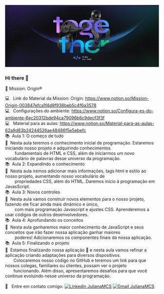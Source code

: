 <img width="auto" src="https://github.com/Julianamcs/OriginSix/blob/master/Img/bg.jpg">

### Hi there 👋

:rocket: Mission: Origin®

 :computer:  &nbsp; Link do Material da Mission: Origin: https://www.notion.so/Mission-Origin-003847efca1f4d8f938beb5c4f6a3578
 <br/> :computer: &nbsp; Configurações do ambiente: https://www.notion.so/Configura-es-do-ambiente-6ec20312bde94ca79096b6c9decf3f3f
 <br/> :computer: &nbsp; Material para as aulas: https://www.notion.so/Material-para-as-aulas-62a9d83b24244526ae48486f5e5ebefc
 <br/> 📚 &nbsp;Aula 1: O começo de tudo
 <br/> 📝 &nbsp;Nesta aula teremos o conhecimento inicial de programação. Estaremos iniciando nosso projeto e adquirindo conhecimentos
 <br/> &nbsp; &nbsp; &nbsp; &nbsp; fundamentais de HTML e CSS, além de iniciarmos um novo vocabulário de palavras desse universo da programação.
 <br/> 📚 &nbsp;Aula 2: Expandindo o conhecimento 
 <br/> 📝 &nbsp;Nesta aula iremos adicionar mais informações, tags html e estilo ao nosso projeto, aumentando nosso vocabulário de 
 <br/> &nbsp; &nbsp; &nbsp; &nbsp; propriedades CSS, além do HTML. Daremos início à programação em JavasScript.
 <br/> 📚 &nbsp;Aula 3: Novos controles
 <br/> 📝 &nbsp;Nesta aula vamos construir novos elementos para o nosso projeto, fazendo ele ficar ainda mais dinâmico e único, 
 <br/> &nbsp; &nbsp; &nbsp; &nbsp; com mais programação Javascript e ajustes CSS. Aprenderemos a usar códigos de outros desenvolvedores.
 <br/> 📚 &nbsp;Aula 4: Aprofundando os conceitos
 <br/> 📝 &nbsp;Nesta aula ganharemos maior conhecimento de JavaScript e seus conceitos que irão fazer nossa aplicação ganhar maiores 
 <br/> &nbsp; &nbsp; &nbsp; &nbsp; poderes! Adicionaremos os componentes finais da nossa aplicação. 
 <br/> 📚 &nbsp;Aula 5: Finalizando o projeto
 <br/> 📝 &nbsp;Estamos finalizando nossa aplicação 🎉 e nesta aula vamos refinar a aplicação criando adaptações para diversos dispositivos. 
 <br/> &nbsp; &nbsp; &nbsp; &nbsp;Colocaremos nosso código no GitHub e teremos um link para que nossos colegas, familiares ou clientes, possam ver o projeto 
 <br/> &nbsp; &nbsp; &nbsp; &nbsp;funcionando. Além disso, apresentaremos desafios para que você continue evoluindo nesse universo da programação.
 <br/>  <br/> :email: &nbsp; Entre em contato comigo: [![Linkedin JulianaMCS](https://img.shields.io/badge/-JulianaMCS-blue?style=flat-square&logo=Linkedin&logoColor=white&link=https://www.linkedin.com/in/julianamcs/)](https://www.linkedin.com/in/julianamcs/)
[![Gmail JulianaMCS](https://img.shields.io/badge/-JulianaMCS@gmail.com-c14438?style=flat-square&logo=Gmail&logoColor=white&link=mailto:julyanamcs@gmail.com)](mailto:julyanamcs@gmail.com)



